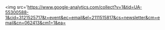 <img src='https://www.google-analytics.com/collect?v=1&tid=UA-55300588-1&cid=3121525717&t=event&ec=email&el=2111515817&cs=newsletter&cm=email&cn=062413&cm1=1&ea=